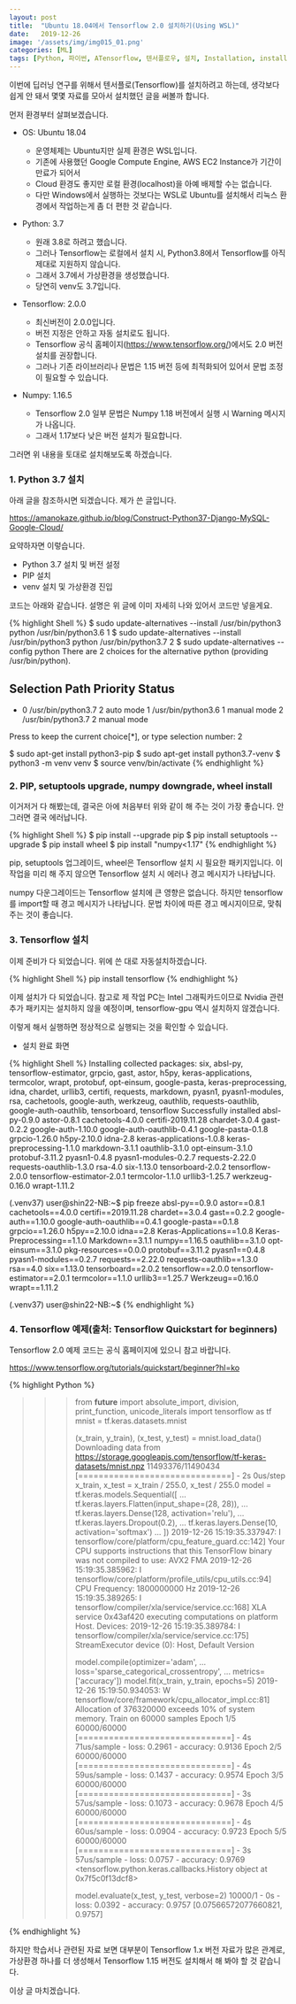 ```yaml
---
layout: post
title:  "Ubuntu 18.04에서 Tensorflow 2.0 설치하기(Using WSL)"
date:   2019-12-26
image: '/assets/img/img015_01.png'
categories: [ML]
tags: [Python, 파이썬, ATensorflow, 텐서플로우, 설치, Installation, install, 텐서플로]
---
```


 
 이번에 딥러닝 연구를 위해서 텐서플로(Tensorflow)를 설치하려고 하는데, 생각보다 쉽게 안 돼서 몇몇 자료를 모아서 설치했던 글을 써볼까 합니다.

 먼저 환경부터 살펴보겠습니다.
 
 * OS: Ubuntu 18.04
    + 운영체제는 Ubuntu지만 실제 환경은 WSL입니다.
    + 기존에 사용했던 Google Compute Engine, AWS EC2 Instance가 기간이 만료가 되어서
    + Cloud 환경도 좋지만 로컬 환경(localhost)을 아예 배제할 수는 없습니다. 
    + 다만 Windows에서 실행하는 것보다는 WSL로 Ubuntu를 설치해서 리눅스 환경에서 작업하는게 좀 더 편한 것 같습니다.

* Python: 3.7
    + 원래 3.8로 하려고 했습니다.
    + 그러나 Tensorflow는 로컬에서 설치 시, Python3.8에서 Tensorflow를 아직 제대로 지원하지 않습니다.
    + 그래서 3.7에서 가상환경을 생성했습니다.
    + 당연히 venv도 3.7입니다.

* Tensorflow: 2.0.0
    + 최신버전이 2.0.0입니다. 
    + 버전 지정은 안하고 자동 설치로도 됩니다.
    + Tensorflow 공식 홈페이지(<https://www.tensorflow.org/>)에서도 2.0 버전 설치를 권장합니다.
    + 그러나 기존 라이브러리나 문법은 1.15 버전 등에 최적화되어 있어서 문법 조정이 필요할 수 있습니다.

* Numpy: 1.16.5
    + Tensorflow 2.0 일부 문법은 Numpy 1.18 버전에서 실행 시 Warning 메시지가 나옵니다.
    + 그래서 1.17보다 낮은 버전 설치가 필요합니다.

그러면 위 내용을 토대로 설치해보도록 하겠습니다.


### 1. Python 3.7 설치

아래 글을 참조하시면 되겠습니다. 제가 쓴 글입니다.

<https://amanokaze.github.io/blog/Construct-Python37-Django-MySQL-Google-Cloud/>

요약하자면 이렇습니다.
* Python 3.7 설치 및 버전 설정
* PIP 설치
* venv 설치 및 가상환경 진입

코드는 아래와 같습니다. 설명은 위 글에 이미 자세히 나와 있어서 코드만 넣을게요.

{% highlight Shell %}
$ sudo update-alternatives --install /usr/bin/python3 python /usr/bin/python3.6 1
$ sudo update-alternatives --install /usr/bin/python3 python /usr/bin/python3.7 2
$ sudo update-alternatives --config python
There are 2 choices for the alternative python (providing /usr/bin/python).

  Selection    Path                Priority   Status
------------------------------------------------------------
* 0            /usr/bin/python3.7   2         auto mode
  1            /usr/bin/python3.6   1         manual mode
  2            /usr/bin/python3.7   2         manual mode

Press <enter> to keep the current choice[*], or type selection number: 2

$ sudo apt-get install python3-pip
$ sudo apt-get install python3.7-venv
$ python3 -m venv venv
$ source venv/bin/activate
{% endhighlight %}

### 2. PIP, setuptools upgrade, numpy downgrade, wheel install

이거저거 다 해봤는데, 결국은 아에 처음부터 위와 같이 해 주는 것이 가장 좋습니다.
안 그러면 결국 에러납니다.

{% highlight Shell %}
$ pip install --upgrade pip
$ pip install setuptools --upgrade
$ pip install wheel
$ pip install "numpy<1.17"
{% endhighlight %}

pip, setuptools 업그레이드, wheel은 Tensorflow 설치 시 필요한 패키지입니다. 이 작업을 미리 해 주지 않으면 Tensorflow 설치 시 에러나 경고 메시지가 나타납니다. 

numpy 다운그레이드는 Tensorflow 설치에 큰 영향은 없습니다. 하지만 tensorflow를 import할 때 경고 메시지가 나타납니다. 문법 차이에 따른 경고 메시지이므로, 맞춰주는 것이 좋습니다.


### 3. Tensorflow 설치

이제 준비가 다 되었습니다. 위에 쓴 대로 자동설치하겠습니다.

{% highlight Shell %}
pip install tensorflow
{% endhighlight %}

이제 설치가 다 되었습니다.
참고로 제 작업 PC는 Intel 그래픽카드이므로 Nvidia 관련 추가 패키지는 설치하지 않을 예정이며, tensorflow-gpu 역시 설치하지 않겠습니다.

이렇게 해서 실행하면 정상적으로 실행되는 것을 확인할 수 있습니다.

* 설치 완료 화면

{% highlight Shell %}
Installing collected packages: six, absl-py, tensorflow-estimator, grpcio, gast, astor, h5py, keras-applications, termcolor, wrapt, protobuf, opt-einsum, google-pasta, keras-preprocessing, idna, chardet, urllib3, certifi, requests, markdown, pyasn1, pyasn1-modules, rsa, cachetools, google-auth, werkzeug, oauthlib, requests-oauthlib, google-auth-oauthlib, tensorboard, tensorflow
Successfully installed absl-py-0.9.0 astor-0.8.1 cachetools-4.0.0 certifi-2019.11.28 chardet-3.0.4 gast-0.2.2 google-auth-1.10.0 google-auth-oauthlib-0.4.1 google-pasta-0.1.8 grpcio-1.26.0 h5py-2.10.0 idna-2.8 keras-applications-1.0.8 keras-preprocessing-1.1.0 markdown-3.1.1 oauthlib-3.1.0 opt-einsum-3.1.0 protobuf-3.11.2 pyasn1-0.4.8 pyasn1-modules-0.2.7 requests-2.22.0 requests-oauthlib-1.3.0 rsa-4.0 six-1.13.0 tensorboard-2.0.2 tensorflow-2.0.0 tensorflow-estimator-2.0.1 termcolor-1.1.0 urllib3-1.25.7 werkzeug-0.16.0 wrapt-1.11.2

(.venv37) user@shin22-NB:~$ pip freeze
absl-py==0.9.0
astor==0.8.1
cachetools==4.0.0
certifi==2019.11.28
chardet==3.0.4
gast==0.2.2
google-auth==1.10.0
google-auth-oauthlib==0.4.1
google-pasta==0.1.8
grpcio==1.26.0
h5py==2.10.0
idna==2.8
Keras-Applications==1.0.8
Keras-Preprocessing==1.1.0
Markdown==3.1.1
numpy==1.16.5
oauthlib==3.1.0
opt-einsum==3.1.0
pkg-resources==0.0.0
protobuf==3.11.2
pyasn1==0.4.8
pyasn1-modules==0.2.7
requests==2.22.0
requests-oauthlib==1.3.0
rsa==4.0
six==1.13.0
tensorboard==2.0.2
tensorflow==2.0.0
tensorflow-estimator==2.0.1
termcolor==1.1.0
urllib3==1.25.7
Werkzeug==0.16.0
wrapt==1.11.2

(.venv37) user@shin22-NB:~$
{% endhighlight %}


### 4. Tensorflow 예제(출처: Tensorflow Quickstart for beginners)

Tensorflow 2.0 예제 코드는 공식 홈페이지에 있으니 참고 바랍니다.

<https://www.tensorflow.org/tutorials/quickstart/beginner?hl=ko>

{% highlight Python %}
>>> from __future__ import absolute_import, division, print_function, unicode_literals
>>> import tensorflow as tf
>>> mnist = tf.keras.datasets.mnist
>>> 
>>> (x_train, y_train), (x_test, y_test) = mnist.load_data()
Downloading data from https://storage.googleapis.com/tensorflow/tf-keras-datasets/mnist.npz
11493376/11490434 [==============================] - 2s 0us/step
>>> x_train, x_test = x_train / 255.0, x_test / 255.0
>>> model = tf.keras.models.Sequential([
...   tf.keras.layers.Flatten(input_shape=(28, 28)),
...   tf.keras.layers.Dense(128, activation='relu'),
...   tf.keras.layers.Dropout(0.2),
...   tf.keras.layers.Dense(10, activation='softmax')
... ])
2019-12-26 15:19:35.337947: I tensorflow/core/platform/cpu_feature_guard.cc:142] Your CPU supports instructions that this TensorFlow binary was not compiled to use: AVX2 FMA
2019-12-26 15:19:35.385962: I tensorflow/core/platform/profile_utils/cpu_utils.cc:94] CPU Frequency: 1800000000 Hz
2019-12-26 15:19:35.389265: I tensorflow/compiler/xla/service/service.cc:168] XLA service 0x43af420 executing computations on platform Host. Devices:
2019-12-26 15:19:35.389784: I tensorflow/compiler/xla/service/service.cc:175]   StreamExecutor device (0): Host, Default Version
>>> 
>>> model.compile(optimizer='adam',
...               loss='sparse_categorical_crossentropy',
...               metrics=['accuracy'])
>>> model.fit(x_train, y_train, epochs=5)
2019-12-26 15:19:50.934053: W tensorflow/core/framework/cpu_allocator_impl.cc:81] Allocation of 376320000 exceeds 10% of system memory.
Train on 60000 samples
Epoch 1/5
60000/60000 [==============================] - 4s 71us/sample - loss: 0.2961 - accuracy: 0.9136
Epoch 2/5
60000/60000 [==============================] - 4s 59us/sample - loss: 0.1437 - accuracy: 0.9574
Epoch 3/5
60000/60000 [==============================] - 3s 57us/sample - loss: 0.1073 - accuracy: 0.9678
Epoch 4/5
60000/60000 [==============================] - 4s 60us/sample - loss: 0.0904 - accuracy: 0.9723
Epoch 5/5
60000/60000 [==============================] - 3s 57us/sample - loss: 0.0757 - accuracy: 0.9769
<tensorflow.python.keras.callbacks.History object at 0x7f5c0f13dcf8>
>>> 
>>> model.evaluate(x_test,  y_test, verbose=2)
10000/1 - 0s - loss: 0.0392 - accuracy: 0.9757
[0.07566572077660821, 0.9757]
>>> 
{% endhighlight %}

하지만 학습서나 관련된 자료 보면 대부분이 Tensorflow 1.x 버전 자료가 많은 관계로, 가상환경 하나를 더 생성해서 Tensorflow 1.15 버전도 설치해서 해 봐야 할 것 같습니다. 

이상 글 마치겠습니다.